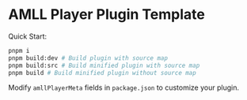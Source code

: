 # AMLL Player Plugin Template

Quick Start:

```bash
pnpm i
pnpm build:dev # Build plugin with source map
pnpm build:src # Build minified plugin with source map
pnpm build # Build minified plugin without source map
```

Modify `amllPlayerMeta` fields in `package.json` to customize your plugin.
